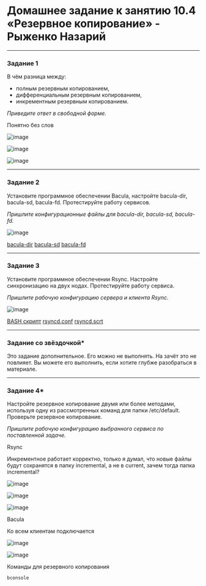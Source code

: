 # Домашнее задание к занятию 10.4 «Резервное копирование» - Рыженко Назарий


---

### Задание 1

В чём разница между:

- полным резервным копированием,
- дифференциальным резервным копированием,
- инкрементным резервным копированием.

*Приведите ответ в свободной форме.*

Понятно без слов

![image](https://user-images.githubusercontent.com/106932460/219873285-755005b8-2de0-4334-837f-c2513f2e1678.png)

![image](https://user-images.githubusercontent.com/106932460/219873308-b2c421fc-68a6-40cd-9ea5-0ece2eca0557.png)

![image](https://user-images.githubusercontent.com/106932460/219873264-67e29834-2ce8-4643-ae5c-48dc120922ec.png)

---

### Задание 2

Установите программное обеспечении Bacula, настройте bacula-dir, bacula-sd,  bacula-fd. Протестируйте работу сервисов.

*Пришлите конфигурационные файлы для bacula-dir, bacula-sd,  bacula-fd.*

![image](https://user-images.githubusercontent.com/106932460/220160335-8ad3d685-fab3-4a51-b128-5f1caa396983.png)

[bacula-dir](bacula-dir.conf)
[bacula-sd](bacula-sd.conf)
[bacula-fd](bacula-fd.conf)

---

### Задание 3

Установите программное обеспечении Rsync. Настройте синхронизацию на двух нодах. Протестируйте работу сервиса.

*Пришлите рабочую конфигурацию сервера и клиента Rsync.*

![image](https://user-images.githubusercontent.com/106932460/220169052-853bd982-ad6c-488f-a12d-9307ab6854af.png)

[BASH скрипт](backup-node1.sh)
[rsyncd.conf](rsyncd.conf)
[rsyncd.scrt](rsyncd.scrt)


---

### Задание со звёздочкой*
Это задание дополнительное. Его можно не выполнять. На зачёт это не повлияет. Вы можете его выполнить, если хотите глубже разобраться в материале.

---

### Задание 4*

Настройте резервное копирование двумя или более методами, используя одну из рассмотренных команд для папки /etc/default. Проверьте резервное копирование.

*Пришлите рабочую конфигурацию выбранного сервиса по поставленной задаче.*

Rsync

Инкрементное работает корректно, только я думал, что новые файлы будут сохранятся в папку incremental, а не в current, зачем тогда папка incremental?

![image](https://user-images.githubusercontent.com/106932460/220198235-f87add3e-3de2-40dc-8271-56bb4770338a.png)

![image](https://user-images.githubusercontent.com/106932460/220197403-de89542e-3cc6-4b03-87c2-fe36b5a74960.png)

![image](https://user-images.githubusercontent.com/106932460/220198361-195f708b-c0ea-4f29-a537-ba0303a316bc.png)

Bacula

Ко всем клиентам подключается

![image](https://user-images.githubusercontent.com/106932460/221210371-6ea59465-833e-4877-a63d-b67ba45417a7.png)

![image](https://user-images.githubusercontent.com/106932460/221211410-4105b6f5-057d-490e-b178-aca56ea346af.png)

Команды для резервного копирования

```
bconsole
```

